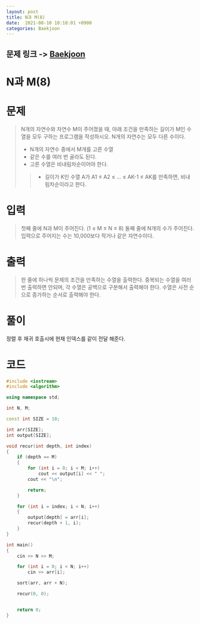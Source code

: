 ```yaml
---
layout: post
title: N과 M(8)
date:  2021-08-10 10:18:01 +0900
categories: Baekjoon
---
```


## 문제 링크 -> [Baekjoon](https://www.acmicpc.net/problem/15657)
# N과 M(8)

# 문제
> N개의 자연수와 자연수 M이 주어졌을 때, 아래 조건을 만족하는 길이가 M인 수열을 모두 구하는 프로그램을 작성하시오. N개의 자연수는 모두 다른 수이다.
> - N개의 자연수 중에서 M개를 고른 수열
> - 같은 수를 여러 번 골라도 된다.
> - 고른 수열은 비내림차순이어야 한다.
>> - 길이가 K인 수열 A가 A1 ≤ A2 ≤ ... ≤ AK-1 ≤ AK를 만족하면, 비내림차순이라고 한다.

# 입력
> 첫째 줄에 N과 M이 주어진다. (1 ≤ M ≤ N ≤ 8) 둘째 줄에 N개의 수가 주어진다. 입력으로 주어지는 수는 10,000보다 작거나 같은 자연수이다.

# 출력
> 한 줄에 하나씩 문제의 조건을 만족하는 수열을 출력한다. 중복되는 수열을 여러 번 출력하면 안되며, 각 수열은 공백으로 구분해서 출력해야 한다. 수열은 사전 순으로 증가하는 순서로 출력해야 한다.

# 풀이
정렬 후 재귀 호출시에 현재 인덱스를 같이 전달 해준다.

# 코드
```c++
#include <iostream>
#include <algorithm>

using namespace std;

int N, M;

const int SIZE = 10;

int arr[SIZE];
int output[SIZE];

void recur(int depth, int index)
{
	if (depth == M)
	{
		for (int i = 0; i < M; i++)
			cout << output[i] << " ";
		cout << "\n";

		return;
	}

	for (int i = index; i < N; i++)
	{
		output[depth] = arr[i];
		recur(depth + 1, i);
	}
}

int main()
{
	cin >> N >> M;

	for (int i = 0; i < N; i++)
		cin >> arr[i];

	sort(arr, arr + N);

	recur(0, 0);


	return 0;
}
```
